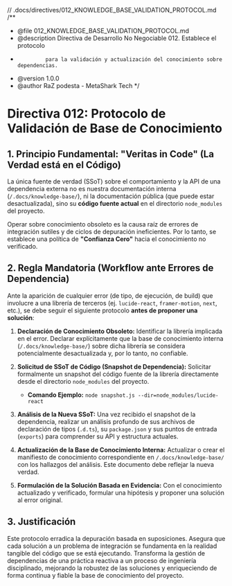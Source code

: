 // .docs/directives/012_KNOWLEDGE_BASE_VALIDATION_PROTOCOL.md
/**
 * @file 012_KNOWLEDGE_BASE_VALIDATION_PROTOCOL.md
 * @description Directiva de Desarrollo No Negociable 012. Establece el protocolo
 *              para la validación y actualización del conocimiento sobre dependencias.
 * @version 1.0.0
 * @author RaZ podesta - MetaShark Tech
 */

# Directiva 012: Protocolo de Validación de Base de Conocimiento

## 1. Principio Fundamental: "Veritas in Code" (La Verdad está en el Código)

La única fuente de verdad (SSoT) sobre el comportamiento y la API de una dependencia externa no es nuestra documentación interna (`/.docs/knowledge-base/`), ni la documentación pública (que puede estar desactualizada), sino su **código fuente actual** en el directorio `node_modules` del proyecto.

Operar sobre conocimiento obsoleto es la causa raíz de errores de integración sutiles y de ciclos de depuración ineficientes. Por lo tanto, se establece una política de **"Confianza Cero"** hacia el conocimiento no verificado.

## 2. Regla Mandatoria (Workflow ante Errores de Dependencia)

Ante la aparición de cualquier error (de tipo, de ejecución, de build) que involucre a una librería de terceros (ej. `lucide-react`, `framer-motion`, `next`, etc.), se debe seguir el siguiente protocolo **antes de proponer una solución**:

1.  **Declaración de Conocimiento Obsoleto:** Identificar la librería implicada en el error. Declarar explícitamente que la base de conocimiento interna (`/.docs/knowledge-base/`) sobre dicha librería se considera potencialmente desactualizada y, por lo tanto, no confiable.

2.  **Solicitud de SSoT de Código (Snapshot de Dependencia):** Solicitar formalmente un snapshot del código fuente de la librería directamente desde el directorio `node_modules` del proyecto.
    *   **Comando Ejemplo:** `node snapshot.js --dir=node_modules/lucide-react`

3.  **Análisis de la Nueva SSoT:** Una vez recibido el snapshot de la dependencia, realizar un análisis profundo de sus archivos de declaración de tipos (`.d.ts`), su `package.json` y sus puntos de entrada (`exports`) para comprender su API y estructura actuales.

4.  **Actualización de la Base de Conocimiento Interna:** Actualizar o crear el manifiesto de conocimiento correspondiente en `/.docs/knowledge-base/` con los hallazgos del análisis. Este documento debe reflejar la nueva verdad.

5.  **Formulación de la Solución Basada en Evidencia:** Con el conocimiento actualizado y verificado, formular una hipótesis y proponer una solución al error original.

## 3. Justificación

Este protocolo erradica la depuración basada en suposiciones. Asegura que cada solución a un problema de integración se fundamenta en la realidad tangible del código que se está ejecutando. Transforma la gestión de dependencias de una práctica reactiva a un proceso de ingeniería disciplinado, mejorando la robustez de las soluciones y enriqueciendo de forma continua y fiable la base de conocimiento del proyecto.